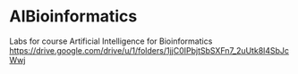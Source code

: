 # AIBioinformatics
Labs for course Artificial Intelligence for Bioinformatics
https://drive.google.com/drive/u/1/folders/1jjC0IPbjtSbSXFn7_2uUtk8l4SbJcWwj
